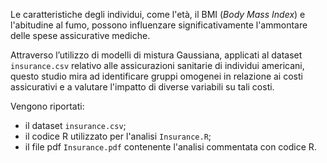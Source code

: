 Le caratteristiche degli individui, come l'età, il BMI (*Body Mass Index*) e l'abitudine al fumo, possono influenzare significativamente l'ammontare delle spese assicurative mediche.
    
Attraverso l’utilizzo di modelli di mistura Gaussiana, applicati al dataset `insurance.csv` relativo alle assicurazioni sanitarie di individui americani, questo studio mira ad identificare gruppi omogenei in relazione ai costi assicurativi e a valutare l'impatto di diverse variabili su tali costi.

Vengono riportati:
* il dataset `insurance.csv`;
* il codice R utilizzato per l'analisi `Insurance.R`;
* il file pdf `Insurance.pdf` contenente l'analisi commentata con codice R.

